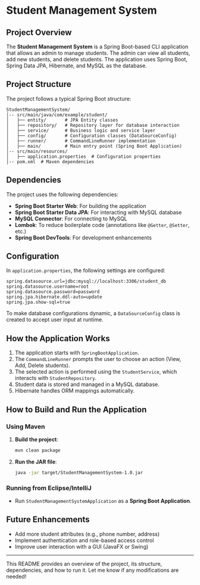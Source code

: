 # Student Management System

## Project Overview
The **Student Management System** is a Spring Boot-based CLI application that allows an admin to manage students. The admin can view all students, add new students, and delete students. The application uses Spring Boot, Spring Data JPA, Hibernate, and MySQL as the database.

## Project Structure
The project follows a typical Spring Boot structure:

```
StudentManagementSystem/
│-- src/main/java/com/example/student/
│   ├── entity/       # JPA Entity classes
│   ├── repository/   # Repository layer for database interaction
│   ├── service/      # Business logic and service layer
│   ├── config/       # Configuration classes (DataSourceConfig)
│   ├── runner/       # CommandLineRunner implementation
│   ├── main/         # Main entry point (Spring Boot Application)
│-- src/main/resources/
│   ├── application.properties  # Configuration properties
│-- pom.xml  # Maven dependencies
```

## Dependencies
The project uses the following dependencies:

- **Spring Boot Starter Web**: For building the application
- **Spring Boot Starter Data JPA**: For interacting with MySQL database
- **MySQL Connector**: For connecting to MySQL
- **Lombok**: To reduce boilerplate code (annotations like `@Getter`, `@Setter`, etc.)
- **Spring Boot DevTools**: For development enhancements

## Configuration

In `application.properties`, the following settings are configured:

```
spring.datasource.url=jdbc:mysql://localhost:3306/student_db
spring.datasource.username=root
spring.datasource.password=password
spring.jpa.hibernate.ddl-auto=update
spring.jpa.show-sql=true
```

To make database configurations dynamic, a `DataSourceConfig` class is created to accept user input at runtime.

## How the Application Works
1. The application starts with `SpringBootApplication`.
2. The `CommandLineRunner` prompts the user to choose an action (View, Add, Delete students).
3. The selected action is performed using the `StudentService`, which interacts with `StudentRepository`.
4. Student data is stored and managed in a MySQL database.
5. Hibernate handles ORM mappings automatically.

## How to Build and Run the Application

### Using Maven
1. **Build the project**:
   ```sh
   mvn clean package
   ```
2. **Run the JAR file**:
   ```sh
   java -jar target/StudentManagementSystem-1.0.jar
   ```

### Running from Eclipse/IntelliJ
- Run `StudentManagementSystemApplication` as a **Spring Boot Application**.

## Future Enhancements
- Add more student attributes (e.g., phone number, address)
- Implement authentication and role-based access control
- Improve user interaction with a GUI (JavaFX or Swing)

---

This README provides an overview of the project, its structure, dependencies, and how to run it. Let me know if any modifications are needed!
